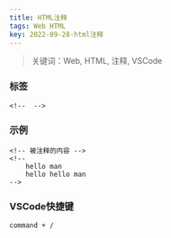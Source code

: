 ```yaml
---
title: HTML注释
tags: Web HTML
key: 2022-09-28-html注释
---
```

> 关键词：Web, HTML, 注释, VSCode

### 标签

```
<!--  -->
```

### 示例

```
<!-- 被注释的内容 -->
<!-- 
    hello man 
    hello hello man
-->
```

### VSCode快捷键

`command + /`
